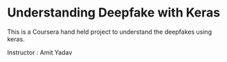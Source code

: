 # Understanding Deepfake with Keras

This is a Coursera hand held project to understand the deepfakes using keras.

Instructor : Amit Yadav

[](https://github.com/kritika-srivastava/Deep-Fake-with-Keras/blob/master/DCGAN.png)

